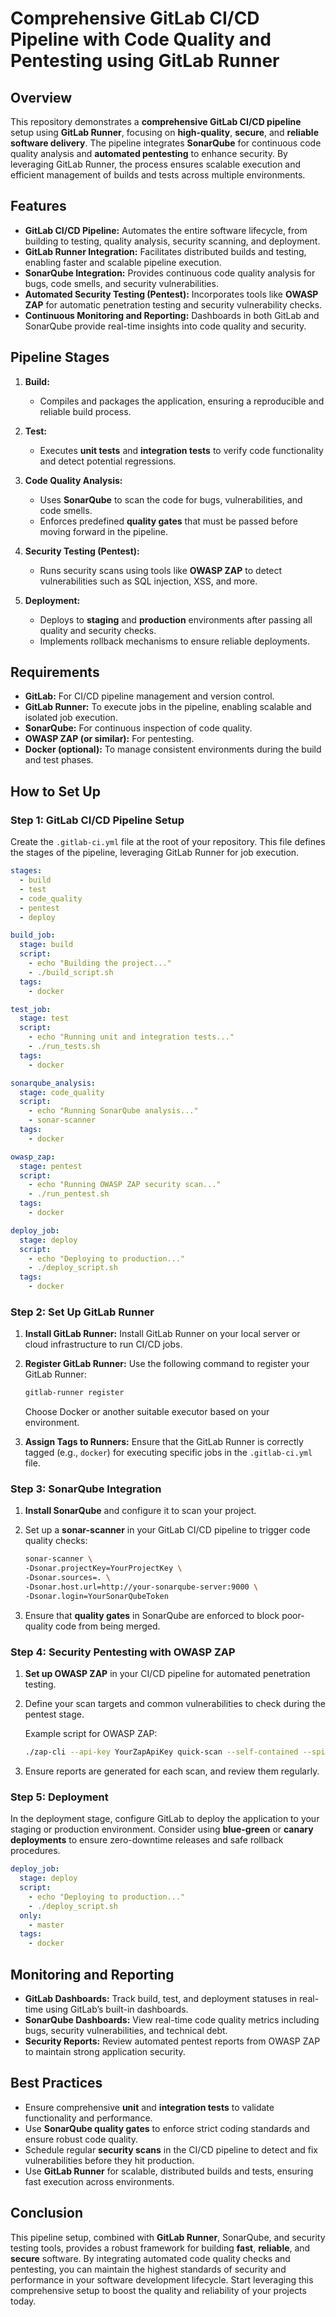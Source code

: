# Comprehensive GitLab CI/CD Pipeline with Code Quality and Pentesting using GitLab Runner

## Overview

This repository demonstrates a **comprehensive GitLab CI/CD pipeline** setup using **GitLab Runner**, focusing on **high-quality**, **secure**, and **reliable software delivery**. The pipeline integrates **SonarQube** for continuous code quality analysis and **automated pentesting** to enhance security. By leveraging GitLab Runner, the process ensures scalable execution and efficient management of builds and tests across multiple environments.

## Features

- **GitLab CI/CD Pipeline:** Automates the entire software lifecycle, from building to testing, quality analysis, security scanning, and deployment.
- **GitLab Runner Integration:** Facilitates distributed builds and testing, enabling faster and scalable pipeline execution.
- **SonarQube Integration:** Provides continuous code quality analysis for bugs, code smells, and security vulnerabilities.
- **Automated Security Testing (Pentest):** Incorporates tools like **OWASP ZAP** for automatic penetration testing and security vulnerability checks.
- **Continuous Monitoring and Reporting:** Dashboards in both GitLab and SonarQube provide real-time insights into code quality and security.

## Pipeline Stages

1. **Build:**
   - Compiles and packages the application, ensuring a reproducible and reliable build process.
   
2. **Test:**
   - Executes **unit tests** and **integration tests** to verify code functionality and detect potential regressions.
   
3. **Code Quality Analysis:**
   - Uses **SonarQube** to scan the code for bugs, vulnerabilities, and code smells.
   - Enforces predefined **quality gates** that must be passed before moving forward in the pipeline.
   
4. **Security Testing (Pentest):**
   - Runs security scans using tools like **OWASP ZAP** to detect vulnerabilities such as SQL injection, XSS, and more.
   
5. **Deployment:**
   - Deploys to **staging** and **production** environments after passing all quality and security checks.
   - Implements rollback mechanisms to ensure reliable deployments.

## Requirements

- **GitLab:** For CI/CD pipeline management and version control.
- **GitLab Runner:** To execute jobs in the pipeline, enabling scalable and isolated job execution.
- **SonarQube:** For continuous inspection of code quality.
- **OWASP ZAP (or similar):** For pentesting.
- **Docker (optional):** To manage consistent environments during the build and test phases.

## How to Set Up

### Step 1: GitLab CI/CD Pipeline Setup

Create the `.gitlab-ci.yml` file at the root of your repository. This file defines the stages of the pipeline, leveraging GitLab Runner for job execution.

```yaml
stages:
  - build
  - test
  - code_quality
  - pentest
  - deploy

build_job:
  stage: build
  script:
    - echo "Building the project..."
    - ./build_script.sh
  tags:
    - docker

test_job:
  stage: test
  script:
    - echo "Running unit and integration tests..."
    - ./run_tests.sh
  tags:
    - docker

sonarqube_analysis:
  stage: code_quality
  script:
    - echo "Running SonarQube analysis..."
    - sonar-scanner
  tags:
    - docker

owasp_zap:
  stage: pentest
  script:
    - echo "Running OWASP ZAP security scan..."
    - ./run_pentest.sh
  tags:
    - docker

deploy_job:
  stage: deploy
  script:
    - echo "Deploying to production..."
    - ./deploy_script.sh
  tags:
    - docker
```

### Step 2: Set Up GitLab Runner

1. **Install GitLab Runner:**
   Install GitLab Runner on your local server or cloud infrastructure to run CI/CD jobs.

2. **Register GitLab Runner:**
   Use the following command to register your GitLab Runner:

   ```bash
   gitlab-runner register
   ```

   Choose Docker or another suitable executor based on your environment.

3. **Assign Tags to Runners:**
   Ensure that the GitLab Runner is correctly tagged (e.g., `docker`) for executing specific jobs in the `.gitlab-ci.yml` file.

### Step 3: SonarQube Integration

1. **Install SonarQube** and configure it to scan your project.
2. Set up a **sonar-scanner** in your GitLab CI/CD pipeline to trigger code quality checks:

   ```bash
   sonar-scanner \
   -Dsonar.projectKey=YourProjectKey \
   -Dsonar.sources=. \
   -Dsonar.host.url=http://your-sonarqube-server:9000 \
   -Dsonar.login=YourSonarQubeToken
   ```

3. Ensure that **quality gates** in SonarQube are enforced to block poor-quality code from being merged.

### Step 4: Security Pentesting with OWASP ZAP

1. **Set up OWASP ZAP** in your CI/CD pipeline for automated penetration testing.
2. Define your scan targets and common vulnerabilities to check during the pentest stage.

   Example script for OWASP ZAP:

   ```bash
   ./zap-cli --api-key YourZapApiKey quick-scan --self-contained --spider target_url
   ```

3. Ensure reports are generated for each scan, and review them regularly.

### Step 5: Deployment

In the deployment stage, configure GitLab to deploy the application to your staging or production environment. Consider using **blue-green** or **canary deployments** to ensure zero-downtime releases and safe rollback procedures.

```yaml
deploy_job:
  stage: deploy
  script:
    - echo "Deploying to production..."
    - ./deploy_script.sh
  only:
    - master
  tags:
    - docker
```

## Monitoring and Reporting

- **GitLab Dashboards:** Track build, test, and deployment statuses in real-time using GitLab’s built-in dashboards.
- **SonarQube Dashboards:** View real-time code quality metrics including bugs, security vulnerabilities, and technical debt.
- **Security Reports:** Review automated pentest reports from OWASP ZAP to maintain strong application security.

## Best Practices

- Ensure comprehensive **unit** and **integration tests** to validate functionality and performance.
- Use **SonarQube quality gates** to enforce strict coding standards and ensure robust code quality.
- Schedule regular **security scans** in the CI/CD pipeline to detect and fix vulnerabilities before they hit production.
- Use **GitLab Runner** for scalable, distributed builds and tests, ensuring fast execution across environments.

## Conclusion

This pipeline setup, combined with **GitLab Runner**, SonarQube, and security testing tools, provides a robust framework for building **fast**, **reliable**, and **secure** software. By integrating automated code quality checks and pentesting, you can maintain the highest standards of security and performance in your software development lifecycle. Start leveraging this comprehensive setup to boost the quality and reliability of your projects today.
